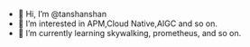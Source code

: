 - 👋 Hi, I’m @tanshanshan
- 👀 I’m interested in APM,Cloud Native,AIGC and so on.
- 🌱 I’m currently learning skywalking, prometheus, and so on.

<!---
tanshanshan/tanshanshan is a ✨ special ✨ repository because its `README.md` (this file) appears on your GitHub profile.
You can click the Preview link to take a look at your changes.
--->

